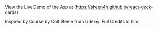 View the Live Demo of the App at (https://sheen4n.github.io/react-deck-cards)

Inspired by Course by Colt Steele from Udemy. Full Credits to him.
